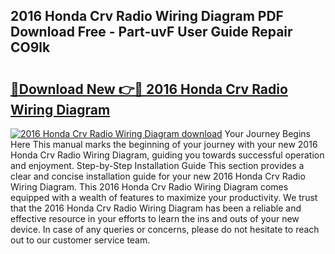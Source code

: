 ## 2016 Honda Crv Radio Wiring Diagram PDF Download Free - Part-uvF User Guide Repair CO9lk

# <h2><a href="http://dfjn4xs.blite.top/?on=2016+Honda+Crv+Radio+Wiring+Diagram">🔗Download New 👉🔴 2016 Honda Crv Radio Wiring Diagram</a></h2>

[![2016 Honda Crv Radio Wiring Diagram download](https://i.imgur.com/lujVjoI.png)](http://dfjn4xs.blite.top/?on=2016+Honda+Crv+Radio+Wiring+Diagram)
Your Journey Begins Here This manual marks the beginning of your journey with your new 2016 Honda Crv Radio Wiring Diagram, guiding you towards successful operation and enjoyment. Step-by-Step Installation Guide This section provides a clear and concise installation guide for your new 2016 Honda Crv Radio Wiring Diagram. This 2016 Honda Crv Radio Wiring Diagram comes equipped with a wealth of features to maximize your productivity. We trust that the 2016 Honda Crv Radio Wiring Diagram has been a reliable and effective resource in your efforts to learn the ins and outs of your new device. In case of any queries or concerns, please do not hesitate to reach out to our customer service team.

